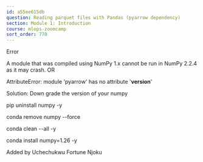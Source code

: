 ```yaml
---
id: a55ee615db
question: Reading parquet files with Pandas (pyarrow dependency)
section: Module 1: Introduction
course: mlops-zoomcamp
sort_order: 770
---
```


Error

A module that was compiled using NumPy 1.x cannot be run in NumPy 2.2.4 as it may crash.
OR

AttributeError: module 'pyarrow' has no attribute '__version__'

Solution: Down grade the version of your numpy

pip uninstall numpy -y

conda remove numpy --force

conda clean --all -y

conda install numpy=1.26 -y

Added by Uchechukwu Fortune Njoku

